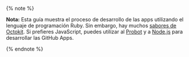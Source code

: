 {% note %}

**Nota:** Esta guía muestra el proceso de desarrollo de las apps utilizando el lenguaje de programación Ruby. Sin embargo, hay muchos [sabores de Octokit](/v3/libraries/). Si prefieres JavaScript, puedes utilizar al [Probot](https://probot.github.io/) y a [Node.js](https://octokit.github.io/rest.js/) para desarrollar las GitHub Apps.

{% endnote %}
